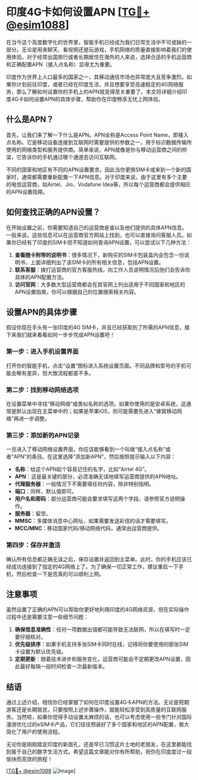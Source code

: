 # 印度4G卡如何设置APN [[TG💪+ @esim1088](https://t.me/s/esim1088)]

在当今这个高度数字化的世界里，智能手机已经成为我们日常生活中不可或缺的一部分。无论是用来聊天、看视频还是玩游戏，手机网络的质量直接影响着我们的使用体验。对于经常出国旅行或者长期居住在海外的人来说，选择合适的手机运营商和正确配置APN（接入点名称）显得尤为重要。

印度作为世界上人口最多的国家之一，其移动通信市场也异常庞大且竞争激烈。如果你计划前往印度，或者已经在印度生活，并且想要享受高速稳定的4G网络服务，那么了解如何设置你的手机上的APN就变得至关重要了。本文将详细介绍印度4G卡如何设置APN的具体步骤，帮助你在印度畅享无忧上网体验。

## 什么是APN？

首先，让我们来了解一下什么是APN。APN全称是Access Point Name，即接入点名称。它是移动设备连接到互联网时需要提供的参数之一，用于标识数据传输所使用的网络类型和服务提供商。简单来说，APN就像是你与移动运营商之间的桥梁，它告诉你的手机通过哪个通道去访问互联网。

不同的国家和地区有不同的APN设置要求，因此当你更换SIM卡或来到一个新的国家时，通常都需要重新配置一下APN信息。对于印度来说，由于这里有多个主要的电信运营商，如Airtel、Jio、Vodafone Idea等，所以每个运营商都会提供相应的APN设置指南。

## 如何查找正确的APN设置？

在开始设置之前，你需要知道自己的运营商是谁以及他们提供的具体APN信息。一般来说，这些信息可以在运营商官方网站上找到，也可以直接询问客服人员。如果你已经有了印度的SIM卡但不知道如何查询APN设置，可以尝试以下几种方法：

1. **查看随卡附带的说明书**：很多情况下，新购买的SIM卡包装盒内会包含一份说明书，上面详细列出了该SIM卡的所有相关信息，包括APN设置。
2. **联系客服**：拨打运营商的官方客服热线，向工作人员说明情况后他们会告诉你具体的APN配置方法。
3. **访问官网**：大多数大型运营商都会在其官网上列出适用于不同国家和地区的APN设置指南，你可以根据自己的位置搜索相关内容。

## 设置APN的具体步骤

假设你现在手头有一张印度的4G SIM卡，并且已经获取到了所需的APN信息，接下来我们就来看看如何一步步完成APN设置吧！

### 第一步：进入手机设置界面

打开你的智能手机，点击“设置”图标进入系统设置页面。不同品牌和型号的手机可能会略有差异，但大致流程都差不多。

### 第二步：找到移动网络选项

在设置菜单中寻找“移动网络”或类似名称的选项。如果你使用的是安卓系统，这通常是默认出现在主菜单中的；如果是苹果iOS，则可能需要先进入“蜂窝移动网络”再进一步调整。

### 第三步：添加新的APN记录

一旦进入了移动网络设置界面，你应该能够看到一个叫做“接入点名称”或者“APN”的条目。在这里选择“添加新APN”，然后按照提示输入以下内容：

- **名称**：给这个APN起个容易记住的名字，比如“Airtel 4G”。
- **APN**：这是最关键的部分，必须准确无误地填写运营商提供的APN地址。
- **代理服务器**：一般情况下不需要填任何内容，除非特别指明。
- **端口**：同样，默认值即可。
- **用户名和密码**：部分运营商可能会要求填写这两个字段，请参照官方说明操作。
- **服务器**：留空。
- **MMSC**：多媒体消息中心网址，如果需要发送彩信的话才需要填写。
- **MCC/MNC**：移动国家代码/移动网络代码，通常由运营商提供。

### 第四步：保存并激活

确认所有信息都正确无误之后，保存设置并返回到主菜单。此时，你的手机应该已经成功连接到了指定的4G网络上了。为了确保一切正常工作，建议重启一下手机，然后检查一下是否真的可以顺利上网。

## 注意事项

虽然设置了正确的APN可以帮助你更好地利用印度的4G网络资源，但在实际操作过程中还是需要注意一些细节问题：

1. **确保信息准确性**：任何一项数据出错都可能导致无法联网，所以在填写时一定要仔细核对。
2. **优先级排序**：如果手机支持多张SIM卡同时在线，记得将你要使用的那张SIM卡设置为默认优先级。
3. **定期更新**：随着技术进步和服务变化，运营商可能会不定期更改APN设置，因此最好每隔一段时间检查一次最新版本。

## 结语

通过上述介绍，相信你已经掌握了如何在印度设置4G卡APN的方法。无论是短期游客还是长期居民，只要按照上述步骤操作，就能轻松享受到高质量的互联网服务。当然啦，如果你觉得手动设置太麻烦的话，也可以考虑使用一些专门针对国际漫游优化过的eSIM卡产品，它们往往预装好了多个国家和地区的APN配置，极大简化了用户的使用流程。

无论你是刚刚踏足印度的新面孔，还是早已习惯这片土地的老朋友，在这里都能找到属于自己的数字生活方式。希望这篇文章能对你有所帮助，祝你在印度度过一段愉快而高效的旅程！

[[TG💪+ @esim1088](https://t.me/s/esim1088) ![Image](https://i.postimg.cc/4NQfJmqS/Snipaste-2025-05-13-00-14-12.png)]